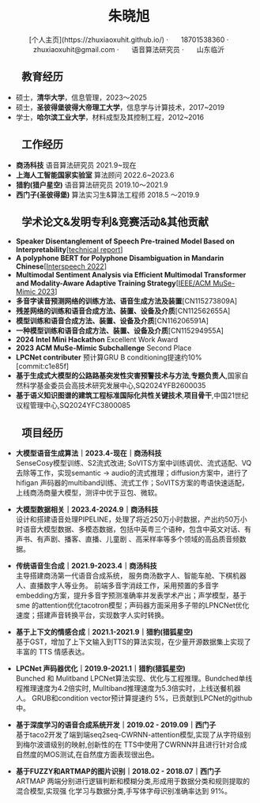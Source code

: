<center>
     <h1>朱晓旭</h1>
     <div>
         <span>
             <img width="18px">
             [个人主页](https://zhuxiaoxuhit.github.io/)
         </span>
        ·
         <span>
             <img width="18px">
             18701538360
         </span>
         ·
         <span>
             <img width="18px">
             zhuxiaoxuhit@gmail.com
         </span>
         ·
         <span>
             <img width="18px">
             语音算法研究员
         </span>
         ·
         <span>
             <img width="18px">
             山东临沂
         </span>
 

 </center>


## <img width="30px"> 教育经历
- 硕士，**清华大学**，信息管理，2023～2025
- 硕士，**圣彼得堡彼得大帝理工大学**，信息学与计算技术，2017~2019
- 学士，**哈尔滨工业大学**，材料成型及其控制工程，2012~2016

## <img width="30px"> 工作经历

- **商汤科技**    语音算法研究员 2021.9~现在
- **上海人工智能国家实验室**  算法顾问  2022.6~2023.6
- **猎豹(猎户星空)**    语音算法研究员 2019.10～2021.9
- **西门子(圣彼得堡)**    算法实习生&算法工程师 2018.5 ～2019.9

## <img width="30px"> 学术论文&发明专利&竞赛活动&其他贡献
- **Speaker Disentanglement of Speech Pre-trained Model Based on Interpretability**[[technical report](https://arxiv.org/pdf/2507.17851)]
- **A polyphone BERT for Polyphone Disambiguation in Mandarin Chinese**[[Interspeech 2022](https://www.isca-archive.org/interspeech_2022/zhang22b_interspeech.pdf)]
- **Multimodal Sentiment Analysis via Efficient Multimodal Transformer and Modality-Aware Adaptive Training Strategy**[[IEEE/ACM MuSe-Mimic 2023](https://dl.acm.org/doi/10.1145/3606039.3613113)]  
- **多音字读音预测网络的训练方法、语音生成方法及装置**[CN115273809A]
- **残差网络的训练和语音合成方法、装置、设备及介质**[CN112562655A]
- **模型训练和语音合成方法、装置、设备及介质**[CN116206591A]
- **一种模型训练和语音合成方法、装置、设备及介质**[CN115294955A]
- **2024 Intel Mini Hackathon** Excellent Work Award
- **2023 ACM MuSe-Mimic Subchallenge** Second Place
- **LPCNet contributer**  预计算GRU B conditioning提速约10% [commit:c1e85f]
- **基于生成式大模型的公路路基突发性灾害预警技术与方法**,**专题负责人**,国家自然科学基金委员会高技术研究发展中心,SQ2024YFB2600035
- **基于语义知识图谱的建筑工程标准国际化共性关键技术**,**项目骨干**,中国21世纪议程管理中心,SQ2024YFC3800085
  
##  <img width="30px"> 项目经历
- **大模型语音生成算法｜2023.4-现在｜商汤科技**   
   SenseCosy模型训练、S2流式改进; SoVITS方案中训练调优、流式适配、VQ去除等工作，实现semantic -> audio的流式推理；diffusion方案中，进行了hifigan 声码器的multiband训练、流式工作；SoVITS方案的粤语快速适配，上线商汤商量大模型，测评中优于豆包、微软。

- **大模型数据相关｜2023.4-2024.9｜商汤科技**   
  设计和搭建语音处理PIPELINE，处理了将近250万小时数据，产出约50万小时语音大模型数据、多模态数据，包括中英粤三个语种，包含中英文对话、有声书、有声剧、播客、直播、儿童剧 、高采样率等多个领域的高品质音频数据。

- **传统语音生合成｜2021.9-2023.4｜商汤科技**   
  主导搭建商汤第一代语音合成系统， 服务商汤数字人、智能车舱、下棋机器人、直播数字人等业务。
前端多音字消歧工作，采用预置的多音字embedding方案，提升多音字预测准确率并发表学术产出；声学模型，基于sme 的attention优化tacotron模型；声码器方面采用多子带的LPNCNet优化速度；搭建声音转换平台，实现数字人实时转换。

- **基于上下文的情感合成｜2021.1-2021.9｜猎豹(猎狐星空)**   
  基于GST，增加了上下文输入到TTS的算法实现，在少量开源数据集上实现了丰富的 TTS 情感表达。

- **LPCNet 声码器优化｜2019.9-2021.1｜猎豹(猎狐星空)**   
  Bunched 和 Mulitband LPCNet算法实现、优化与工程推理。Bundched单线程推理速度为4.2倍实时, Mulltiband推理速度为5.3倍实时，上线送餐机器人。 GRUB和condition vector预计算提速约 5%，已贡献到LPCNet的github中。

- **基于深度学习的语音合成系统开发｜2019.02 - 2019.09｜西门子**        
  基于taco2开发了端到端seq2seq-CWRNN-attention模型,实现了从字符级别到梅尔波谱级别的映射,创新性的在 TTS中使用了CWRNN并且进行针对合成自然度的MOS测试,在自然度方面表现很出色。

- **基于FUZZY和ARTMAP的图片识别｜2018.02 - 2018.07｜西门子**    
  ARTMAP 两端分别进行逻辑判断和模糊分类,形成用于数据分类和规则提取的混合模型,实现强
化学习与数据分类,手写体字母识别准确率达到 91%。

